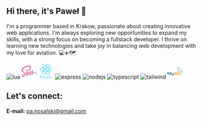 ## Hi there, it's Paweł 👋 

I'm a programmer based in Krakow, passionate about creating innovative web applications. I'm always exploring new opportunities to expand my skills, with a strong focus on becoming a fullstack developer. I thrive on learning new technologies and take joy in balancing web development with my love for aviation. 💻✈️🗺️<br>


<p align="left">
  <img src="https://upload.wikimedia.org/wikipedia/commons/thumb/c/cf/Lua-Logo.svg/2048px-Lua-Logo.svg.png" alt="lua" width="40" height="40"/> 
  <img src="https://raw.githubusercontent.com/devicons/devicon/master/icons/sass/sass-original.svg" alt="sass" width="40" height="40"/> 
  <img src="https://raw.githubusercontent.com/devicons/devicon/master/icons/react/react-original-wordmark.svg" alt="react" height="40"/> 
  <img src="https://adware-technologies.s3.amazonaws.com/uploads/technology/thumbnail/20/express-js.png" alt="express" height="40"/> 
  <img src="https://static-00.iconduck.com/assets.00/node-js-icon-454x512-nztofx17.png" alt="nodejs" height="40"/> 
  <img src="https://cdn.jsdelivr.net/gh/devicons/devicon@latest/icons/typescript/typescript-original.svg" alt="typescript" width="40" height="40" />
  <img src="https://i.imgur.com/WuQOrIg.png" alt="tailwind" height="35"/>
  <img src="https://raw.githubusercontent.com/devicons/devicon/master/icons/mysql/mysql-original-wordmark.svg" alt="mysql" width="40" height="40"/>  
</p>

## Let's connect:
**E-mail:** [pa.nosalski@gmail.com](mailto:pa.nosalski@gmail.com)
